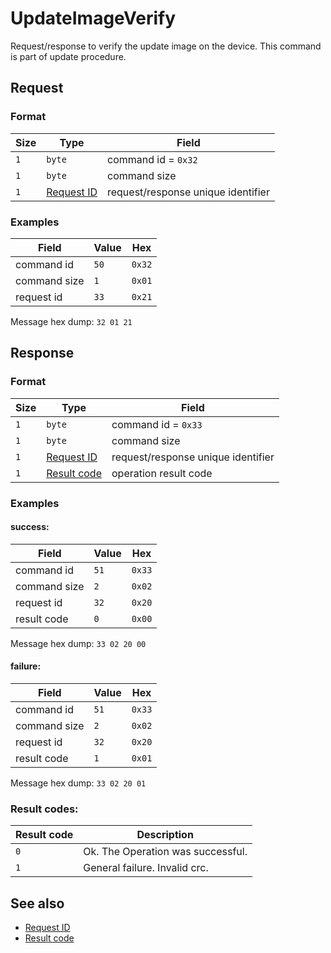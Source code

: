 # UpdateImageVerify

Request/response to verify the update image on the device.
This command is part of update procedure.


## Request

### Format

| Size | Type                                 | Field                               |
| ---- | ------------------------------------ | ----------------------------------- |
| `1`  | `byte`                               | command id = `0x32`                 |
| `1`  | `byte`                               | command size                        |
| `1`  | [Request ID](../types.md#request-id) | request/response unique  identifier |


### Examples

| Field        | Value | Hex    |
| ------------ | ----- | ------ |
| command id   | `50`  | `0x32` |
| command size | `1`   | `0x01` |
| request id   | `33`  | `0x21` |

Message hex dump: `32 01 21`


## Response

### Format

| Size | Type                                   | Field                              |
| ---- | -------------------------------------- | ---------------------------------- |
| `1`  | `byte`                                 | command id = `0x33`                |
| `1`  | `byte`                                 | command size                       |
| `1`  | [Request ID](../types.md#request-id)   | request/response unique identifier |
| `1`  | [Result code](../types.md#result-code) | operation result code              |


### Examples

#### success:

| Field        | Value | Hex    |
| ------------ | ----- | ------ |
| command id   | `51`  | `0x33` |
| command size | `2`   | `0x02` |
| request id   | `32`  | `0x20` |
| result code  | `0`   | `0x00` |

Message hex dump: `33 02 20 00`

#### failure:

| Field        | Value | Hex    |
| ------------ | ----- | ------ |
| command id   | `51`  | `0x33` |
| command size | `2`   | `0x02` |
| request id   | `32`  | `0x20` |
| result code  | `1`   | `0x01` |

Message hex dump: `33 02 20 01`


### Result codes:

| Result code | Description                       |
| ----------- | --------------------------------- |
| `0`         | Ok. The Operation was successful. |
| `1`         | General failure. Invalid crc.     |


## See also

* [Request ID](../types.md#request-id)
* [Result code](../types.md#result-code)
